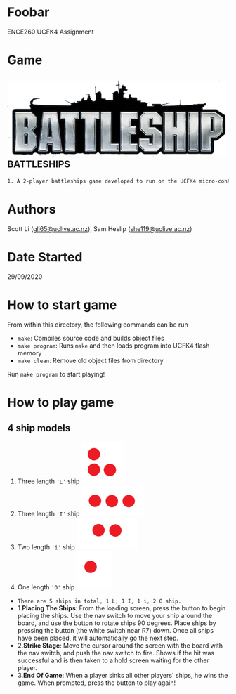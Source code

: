 # Foobar
ENCE260 UCFK4 Assignment

# Game
## ![Battleships Logo](resources/logo.png) BATTLESHIPS
```Bash
1. A 2-player battleships game developed to run on the UCFK4 micro-controller.
```

# Authors
Scott Li (gli65@uclive.ac.nz), Sam Heslip (she119@uclive.ac.nz)

# Date Started
29/09/2020

# How to start game
From within this directory, the following commands can be run

- `make`: Compiles source code and builds object files
- `make program`: Runs `make` and then loads program into UCFK4 flash memory
- `make clean`: Remove old object files from directory

Run `make program` to start playing!

# How to play game

## 4 ship models
1. Three length `'L'` ship ![Battleships Logo](resources/L_ship.PNG)
2. Three length `'I'` ship ![Battleships Logo](resources/I_ship.PNG)
3. Two length `'i'` ship ![Battleships Logo](resources/i_ships.PNG)
4. One length `'O'` ship ![Battleships Logo](resources/O_ship.PNG)
- `There are 5 ships in total, 1 L, 1 I, 1 i, 2 O ship.`
- 1.**Placing The Ships**: From the loading screen, press the button to begin placing the ships. Use the nav switch to move your ship around the board, and use the button to rotate ships 90 degrees. Place ships by pressing the button (the white switch near R7) down. Once all ships have been placed,  it will automatically go the next step.
- 2.**Strike Stage**: Move the cursor around the screen with the board with the nav switch, and push the nav switch to fire. Shows if the hit was successful and is then taken to a hold screen waiting for the other player.
- 3.**End Of Game**: When a player sinks all other players' ships, he wins the game. When prompted, press the button to play again!